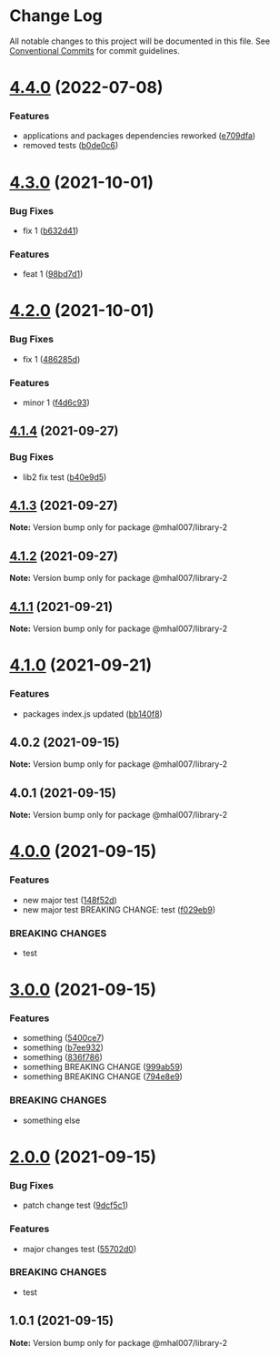 # Change Log

All notable changes to this project will be documented in this file.
See [Conventional Commits](https://conventionalcommits.org) for commit guidelines.

# [4.4.0](https://github.com/mhal007/lerna-publish-test/compare/@mhal007/library-2@4.3.0...@mhal007/library-2@4.4.0) (2022-07-08)


### Features

* applications and packages dependencies reworked ([e709dfa](https://github.com/mhal007/lerna-publish-test/commit/e709dfa3938c64151b2e2ebddd3bb3f021c1c282))
* removed tests ([b0de0c6](https://github.com/mhal007/lerna-publish-test/commit/b0de0c6e387a20d38a5c18ce544528c73731d7f3))





# [4.3.0](https://github.com/mhal007/lerna-publish-test/compare/@mhal007/library-2@4.2.0...@mhal007/library-2@4.3.0) (2021-10-01)


### Bug Fixes

* fix 1 ([b632d41](https://github.com/mhal007/lerna-publish-test/commit/b632d41533ef0244ff9849f2187dda0c65940651))


### Features

* feat 1 ([98bd7d1](https://github.com/mhal007/lerna-publish-test/commit/98bd7d1f8eab0f9bf0a02b0a12e5c8d54bdd1a5b))





# [4.2.0](https://github.com/mhal007/lerna-publish-test/compare/@mhal007/library-2@4.1.4...@mhal007/library-2@4.2.0) (2021-10-01)


### Bug Fixes

* fix 1 ([486285d](https://github.com/mhal007/lerna-publish-test/commit/486285d8552dd42fc1be167dbbcbbbe8d33cc593))


### Features

* minor 1 ([f4d6c93](https://github.com/mhal007/lerna-publish-test/commit/f4d6c93388d53ee72040a36193bbd355fd906e43))





## [4.1.4](https://github.com/mhal007/lerna-publish-test/compare/@mhal007/library-2@4.1.3...@mhal007/library-2@4.1.4) (2021-09-27)


### Bug Fixes

* lib2 fix test ([b40e9d5](https://github.com/mhal007/lerna-publish-test/commit/b40e9d5073fe11a6abe68503f5c12b57e3568b4e))





## [4.1.3](https://github.com/mhal007/lerna-publish-test/compare/@mhal007/library-2@4.1.2...@mhal007/library-2@4.1.3) (2021-09-27)

**Note:** Version bump only for package @mhal007/library-2





## [4.1.2](https://github.com/mhal007/lerna-publish-test/compare/@mhal007/library-2@4.1.1...@mhal007/library-2@4.1.2) (2021-09-27)

**Note:** Version bump only for package @mhal007/library-2





## [4.1.1](https://github.com/mhal007/lerna-publish-test/compare/@mhal007/library-2@4.1.0...@mhal007/library-2@4.1.1) (2021-09-21)

**Note:** Version bump only for package @mhal007/library-2





# [4.1.0](https://github.com/mhal007/lerna-publish-test/compare/@mhal007/library-2@4.0.2...@mhal007/library-2@4.1.0) (2021-09-21)


### Features

* packages index.js updated ([bb140f8](https://github.com/mhal007/lerna-publish-test/commit/bb140f8cb520117599bb94bf04c2bee54f9ac450))





## 4.0.2 (2021-09-15)

**Note:** Version bump only for package @mhal007/library-2





## 4.0.1 (2021-09-15)

**Note:** Version bump only for package @mhal007/library-2





# [4.0.0](https://github.com/mhal007/lerna-publish-test/compare/@mhal007/library-2@3.0.0...@mhal007/library-2@4.0.0) (2021-09-15)


### Features

* new major test ([148f52d](https://github.com/mhal007/lerna-publish-test/commit/148f52d6e1e25f8e6f7b8de3d8664c38088f686c))
* new major test BREAKING CHANGE: test ([f029eb9](https://github.com/mhal007/lerna-publish-test/commit/f029eb9d3cc83093aae77ee8521d57b52ff37dbf))


### BREAKING CHANGES

* test





# [3.0.0](https://github.com/mhal007/lerna-publish-test/compare/@mhal007/library-2@2.0.0...@mhal007/library-2@3.0.0) (2021-09-15)


### Features

* something ([5400ce7](https://github.com/mhal007/lerna-publish-test/commit/5400ce77335b993628ae52f8ef625206ea969a6c))
* something ([b7ee932](https://github.com/mhal007/lerna-publish-test/commit/b7ee93202702e292c9b8754c236fe73009c87ea8))
* something ([836f786](https://github.com/mhal007/lerna-publish-test/commit/836f7865b2d71e1f0154ae7db42d19bb990833f6))
* something BREAKING CHANGE ([999ab59](https://github.com/mhal007/lerna-publish-test/commit/999ab59cef05b04f5f33b744b0b4f366d50f3b3e))
* something BREAKING CHANGE ([794e8e9](https://github.com/mhal007/lerna-publish-test/commit/794e8e9ca453e146fe22103ec89346587e7b642b))


### BREAKING CHANGES

* something else





# [2.0.0](https://github.com/mhal007/lerna-publish-test/compare/@mhal007/library-2@1.0.1...@mhal007/library-2@2.0.0) (2021-09-15)


### Bug Fixes

* patch change test ([9dcf5c1](https://github.com/mhal007/lerna-publish-test/commit/9dcf5c1bd778409a75c23cf02199e75f26d43066))


### Features

* major changes test ([55702d0](https://github.com/mhal007/lerna-publish-test/commit/55702d0f2e2fb43a6e6cbb923b685eb322f7608d))


### BREAKING CHANGES

* test





## 1.0.1 (2021-09-15)

**Note:** Version bump only for package @mhal007/library-2
